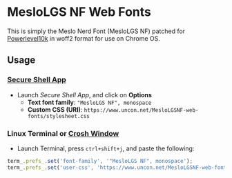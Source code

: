 # MesloLGS NF Web Fonts

This is simply the Meslo Nerd Font (MesloLGS NF) patched for [Powerlevel10k](https://github.com/romkatv/powerlevel10k) in woff2 format for use on Chrome OS.

## Usage

### [Secure Shell App](https://chrome.google.com/webstore/detail/secure-shell/pnhechapfaindjhompbnflcldabbghjo)

* Launch *Secure Shell App*, and click on **Options**
	* **Text font family**: `"MesloLGS NF", monospace`
	* **Custom CSS (URI)**: `https://www.uncon.net/MesloLGSNF-web-fonts/stylesheet.css`

### Linux Terminal or [Crosh Window](https://chrome.google.com/webstore/detail/crosh-window/nhbmpbdladcchdhkemlojfjdknjadhmh)

* Launch Terminal, press `ctrl+shift+j`, and paste the following:

```js
term_.prefs_.set('font-family', '"MesloLGS NF", monospace');
term_.prefs_.set('user-css', 'https://www.uncon.net/MesloLGSNF-web-fonts/stylesheet.css');
```
